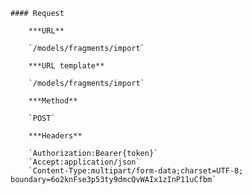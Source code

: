     #### Request

        ***URL**

        `/models/fragments/import`

        ***URL template**

        `/models/fragments/import`

        ***Method**

        `POST`

        ***Headers**

        `Authorization:Bearer{token}`
        `Accept:application/json`
        `Content-Type:multipart/form-data;charset=UTF-8; boundary=6o2knFse3p53ty9dmcQvWAIx1zInP11uCfbm`
